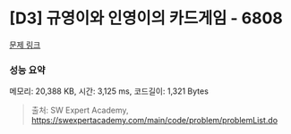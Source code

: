 # [D3] 규영이와 인영이의 카드게임 - 6808 

[문제 링크](https://swexpertacademy.com/main/code/problem/problemDetail.do?contestProbId=AWgv9va6HnkDFAW0) 

### 성능 요약

메모리: 20,388 KB, 시간: 3,125 ms, 코드길이: 1,321 Bytes



> 출처: SW Expert Academy, https://swexpertacademy.com/main/code/problem/problemList.do